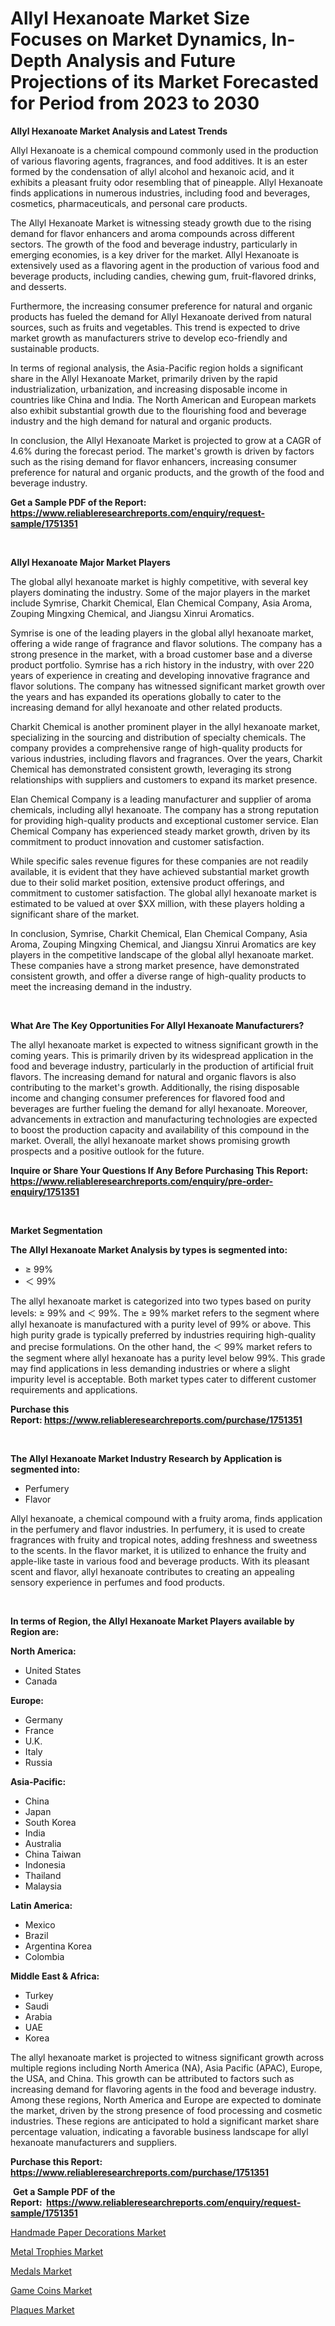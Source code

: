 <p><h1>Allyl Hexanoate Market Size Focuses on Market Dynamics, In-Depth Analysis and Future Projections of its Market Forecasted for Period from 2023 to 2030</h1></p><p><strong>Allyl Hexanoate Market Analysis and Latest Trends</strong></p>
<p><p>Allyl Hexanoate is a chemical compound commonly used in the production of various flavoring agents, fragrances, and food additives. It is an ester formed by the condensation of allyl alcohol and hexanoic acid, and it exhibits a pleasant fruity odor resembling that of pineapple. Allyl Hexanoate finds applications in numerous industries, including food and beverages, cosmetics, pharmaceuticals, and personal care products.</p><p>The Allyl Hexanoate Market is witnessing steady growth due to the rising demand for flavor enhancers and aroma compounds across different sectors. The growth of the food and beverage industry, particularly in emerging economies, is a key driver for the market. Allyl Hexanoate is extensively used as a flavoring agent in the production of various food and beverage products, including candies, chewing gum, fruit-flavored drinks, and desserts.</p><p>Furthermore, the increasing consumer preference for natural and organic products has fueled the demand for Allyl Hexanoate derived from natural sources, such as fruits and vegetables. This trend is expected to drive market growth as manufacturers strive to develop eco-friendly and sustainable products.</p><p>In terms of regional analysis, the Asia-Pacific region holds a significant share in the Allyl Hexanoate Market, primarily driven by the rapid industrialization, urbanization, and increasing disposable income in countries like China and India. The North American and European markets also exhibit substantial growth due to the flourishing food and beverage industry and the high demand for natural and organic products.</p><p>In conclusion, the Allyl Hexanoate Market is projected to grow at a CAGR of 4.6% during the forecast period. The market's growth is driven by factors such as the rising demand for flavor enhancers, increasing consumer preference for natural and organic products, and the growth of the food and beverage industry.</p></p>
<p><strong>Get a Sample PDF of the Report:&nbsp; <a href="https://www.reliableresearchreports.com/enquiry/request-sample/1751351">https://www.reliableresearchreports.com/enquiry/request-sample/1751351</a></strong></p>
<p>&nbsp;</p>
<p><strong>Allyl Hexanoate Major Market Players</strong></p>
<p><p>The global allyl hexanoate market is highly competitive, with several key players dominating the industry. Some of the major players in the market include Symrise, Charkit Chemical, Elan Chemical Company, Asia Aroma, Zouping Mingxing Chemical, and Jiangsu Xinrui Aromatics.</p><p>Symrise is one of the leading players in the global allyl hexanoate market, offering a wide range of fragrance and flavor solutions. The company has a strong presence in the market, with a broad customer base and a diverse product portfolio. Symrise has a rich history in the industry, with over 220 years of experience in creating and developing innovative fragrance and flavor solutions. The company has witnessed significant market growth over the years and has expanded its operations globally to cater to the increasing demand for allyl hexanoate and other related products.</p><p>Charkit Chemical is another prominent player in the allyl hexanoate market, specializing in the sourcing and distribution of specialty chemicals. The company provides a comprehensive range of high-quality products for various industries, including flavors and fragrances. Over the years, Charkit Chemical has demonstrated consistent growth, leveraging its strong relationships with suppliers and customers to expand its market presence.</p><p>Elan Chemical Company is a leading manufacturer and supplier of aroma chemicals, including allyl hexanoate. The company has a strong reputation for providing high-quality products and exceptional customer service. Elan Chemical Company has experienced steady market growth, driven by its commitment to product innovation and customer satisfaction.</p><p>While specific sales revenue figures for these companies are not readily available, it is evident that they have achieved substantial market growth due to their solid market position, extensive product offerings, and commitment to customer satisfaction. The global allyl hexanoate market is estimated to be valued at over $XX million, with these players holding a significant share of the market.</p><p>In conclusion, Symrise, Charkit Chemical, Elan Chemical Company, Asia Aroma, Zouping Mingxing Chemical, and Jiangsu Xinrui Aromatics are key players in the competitive landscape of the global allyl hexanoate market. These companies have a strong market presence, have demonstrated consistent growth, and offer a diverse range of high-quality products to meet the increasing demand in the industry.</p></p>
<p>&nbsp;</p>
<p><strong>What Are The Key Opportunities For Allyl Hexanoate Manufacturers?</strong></p>
<p><p>The allyl hexanoate market is expected to witness significant growth in the coming years. This is primarily driven by its widespread application in the food and beverage industry, particularly in the production of artificial fruit flavors. The increasing demand for natural and organic flavors is also contributing to the market's growth. Additionally, the rising disposable income and changing consumer preferences for flavored food and beverages are further fueling the demand for allyl hexanoate. Moreover, advancements in extraction and manufacturing technologies are expected to boost the production capacity and availability of this compound in the market. Overall, the allyl hexanoate market shows promising growth prospects and a positive outlook for the future.</p></p>
<p><strong>Inquire or Share Your Questions If Any Before Purchasing This Report: <a href="https://www.reliableresearchreports.com/enquiry/pre-order-enquiry/1751351">https://www.reliableresearchreports.com/enquiry/pre-order-enquiry/1751351</a></strong></p>
<p>&nbsp;</p>
<p><strong>Market Segmentation</strong></p>
<p><strong>The Allyl Hexanoate Market Analysis by types is segmented into:</strong></p>
<p><ul><li>≥ 99%</li><li>＜ 99%</li></ul></p>
<p><p>The allyl hexanoate market is categorized into two types based on purity levels: ≥ 99% and ＜ 99%. The ≥ 99% market refers to the segment where allyl hexanoate is manufactured with a purity level of 99% or above. This high purity grade is typically preferred by industries requiring high-quality and precise formulations. On the other hand, the ＜ 99% market refers to the segment where allyl hexanoate has a purity level below 99%. This grade may find applications in less demanding industries or where a slight impurity level is acceptable. Both market types cater to different customer requirements and applications.</p></p>
<p><strong>Purchase this Report:&nbsp;<a href="https://www.reliableresearchreports.com/purchase/1751351">https://www.reliableresearchreports.com/purchase/1751351</a></strong></p>
<p>&nbsp;</p>
<p><strong>The Allyl Hexanoate Market Industry Research by Application is segmented into:</strong></p>
<p><ul><li>Perfumery</li><li>Flavor</li></ul></p>
<p><p>Allyl hexanoate, a chemical compound with a fruity aroma, finds application in the perfumery and flavor industries. In perfumery, it is used to create fragrances with fruity and tropical notes, adding freshness and sweetness to the scents. In the flavor market, it is utilized to enhance the fruity and apple-like taste in various food and beverage products. With its pleasant scent and flavor, allyl hexanoate contributes to creating an appealing sensory experience in perfumes and food products.</p></p>
<p>&nbsp;</p>
<p><strong>In terms of Region, the Allyl Hexanoate Market Players available by Region are:</strong></p>
<p>
    <p> <strong> North America: </strong>
        <ul>
            <li>United States</li>
            <li>Canada</li>
        </ul>
        </p> 
    <p> <strong> Europe: </strong>
        <ul>
            <li>Germany</li>
            <li>France</li>
            <li>U.K.</li>
            <li>Italy</li>
            <li>Russia</li>
        </ul>
        </p> 
    <p> <strong> Asia-Pacific: </strong>
        <ul>
            <li>China</li>
            <li>Japan</li>
            <li>South Korea</li>
            <li>India</li>
            <li>Australia</li>
            <li>China Taiwan</li>
            <li>Indonesia</li>
            <li>Thailand</li>
            <li>Malaysia</li>
        </ul>
        </p> 
    <p> <strong> Latin America: </strong>
        <ul>
            <li>Mexico</li>
            <li>Brazil</li>
            <li>Argentina Korea</li>
            <li>Colombia</li>
        </ul>
        </p> 
    <p> <strong> Middle East & Africa: </strong>
        <ul>
            <li>Turkey</li>
            <li>Saudi</li>
            <li>Arabia</li>
            <li>UAE</li>
            <li>Korea</li>
        </ul>
    </p>
    </p>
<p><p>The allyl hexanoate market is projected to witness significant growth across multiple regions including North America (NA), Asia Pacific (APAC), Europe, the USA, and China. This growth can be attributed to factors such as increasing demand for flavoring agents in the food and beverage industry. Among these regions, North America and Europe are expected to dominate the market, driven by the strong presence of food processing and cosmetic industries. These regions are anticipated to hold a significant market share percentage valuation, indicating a favorable business landscape for allyl hexanoate manufacturers and suppliers.</p></p>
<p><strong>Purchase this Report: <a href="https://www.reliableresearchreports.com/purchase/1751351">https://www.reliableresearchreports.com/purchase/1751351</a></strong></p>
<p>&nbsp;<strong>Get a Sample PDF of the Report:&nbsp;&nbsp;<a href="https://www.reliableresearchreports.com/enquiry/request-sample/1751351">https://www.reliableresearchreports.com/enquiry/request-sample/1751351</a></strong></p>
<p><strong></strong></p>
<p><p><a href="https://medium.com/@joanobrien1990/analyzing-handmade-paper-decorations-market-global-industry-perspective-and-forecast-2023-to-193342109b93">Handmade Paper Decorations Market</a></p><p><a href="https://medium.com/@rosejohnson762014/metal-trophies-market-size-reveals-the-best-marketing-channels-in-global-industry-f0f973bb652c">Metal Trophies Market</a></p><p><a href="https://medium.com/@samanthareed1916/medals-market-size-cagr-trends-2024-2030-60908d32d45b">Medals Market</a></p><p><a href="https://medium.com/@tiffanytran1905/game-coins-nbsp-market-focuses-on-market-share-size-and-projected-forecast-till-2030-5e991a50cc99">Game Coins Market</a></p><p><a href="https://medium.com/@tammyfreeman2022/plaques-market-share-evolution-and-market-growth-trends-2023-2030-680dbfd9819f">Plaques Market</a></p></p>